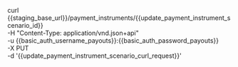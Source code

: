 curl {{staging_base_url}}/payment_instruments/{{update_payment_instrument_scenario_id}} \
    -H "Content-Type: application/vnd.json+api" \
    -u {{basic_auth_username_payouts}}:{{basic_auth_password_payouts}} \
    -X PUT \
    -d '{{update_payment_instrument_scenario_curl_request}}'
